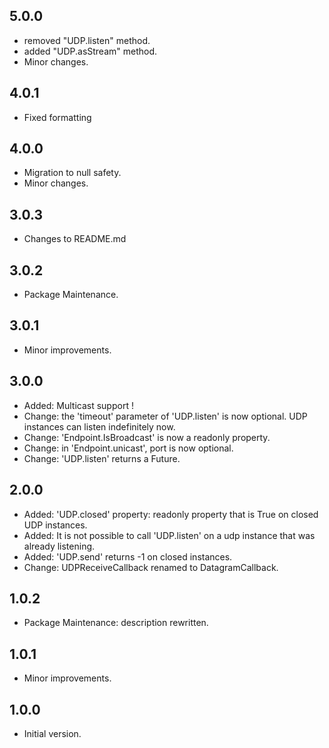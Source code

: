 ## 5.0.0
- removed "UDP.listen" method.
- added "UDP.asStream" method.
- Minor changes.

## 4.0.1
- Fixed formatting

## 4.0.0
- Migration to null safety.
- Minor changes.

## 3.0.3
- Changes to README.md

## 3.0.2

- Package Maintenance.

## 3.0.1

- Minor improvements.

## 3.0.0

- Added: Multicast support !
- Change: the 'timeout' parameter of 'UDP.listen' is now optional. UDP instances can listen indefinitely now.
- Change: 'Endpoint.IsBroadcast' is now a readonly property.
- Change: in 'Endpoint.unicast', port is now optional. 
- Change: 'UDP.listen' returns a Future<bool>.

## 2.0.0

- Added: 'UDP.closed' property: readonly property that is True on closed UDP instances.
- Added: It is not possible to call 'UDP.listen' on a udp instance that was already listening.
- Added: 'UDP.send' returns -1 on closed instances.
- Change: UDPReceiveCallback renamed to DatagramCallback.

## 1.0.2

- Package Maintenance: description rewritten.


## 1.0.1

- Minor improvements.


## 1.0.0

- Initial version.
